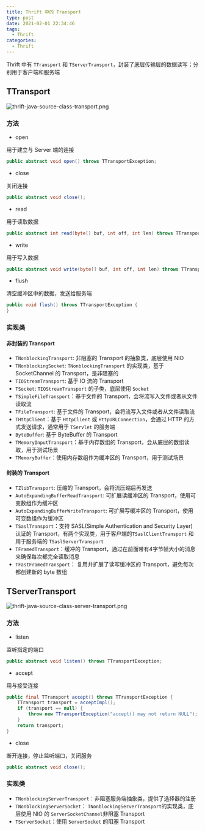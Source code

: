 ```yaml
---
title: Thrift 中的 Transport
type: post
date: 2021-02-01 22:34:46
tags:
  - Thrift
categories:
  - Thrift
---
```



Thrift 中有 `TTransport` 和 `TServerTransport`，封装了底层传输层的数据读写；分别用于客户端和服务端

## TTransport

![thrift-java-source-class-transport.png](https://img.hellowood.dev/picture/thrift-java-source-class-transport.png)

### 方法

- open

用于建立与 Server 端的连接

```java
public abstract void open() throws TTransportException;
```

- close

关闭连接

```java
public abstract void close();
```

- read

用于读取数据

```java
public abstract int read(byte[] buf, int off, int len) throws TTransportException;
```

- write

用于写入数据

```java
public abstract void write(byte[] buf, int off, int len) throws TTransportException;
```

- flush

清空缓冲区中的数据，发送给服务端

```java
public void flush() throws TTransportException {
}
```

### 实现类

#### 非封装的 Transport

- `TNonblockingTransport`: 非阻塞的 Transport 的抽象类，底层使用 NIO
- `TNonblockingSocket`: `TNonblockingTransport` 的实现类，基于 SocketChannel 的 Transport，是非阻塞的
- `TIOStreamTransport`: 基于 IO 流的 Transport
- `TSocket`: `TIOStreamTransport` 的子类，底层使用 `Socket`
- `TSimpleFileTransport`：基于文件的 Transport，会将流写入文件或者从文件读取流
- `TFileTransport`: 基于文件的 Transport，会将流写入文件或者从文件读取流
- `THttpClient`：基于 `HttpClient` 或 `HttpURLConnection`，会通过 HTTP 的方式发送请求，通常用于 `TServlet` 的服务端
- `ByteBuffer`: 基于 ByteBuffer 的 Transport
- `TMemoryInputTransport`：基于内存数组的 Transport，会从底层的数组读取，用于测试场景
- `TMemoryBuffer`：使用内存数组作为缓冲区的 Transport，用于测试场景

#### 封装的 Transport

- `TZlibTransport`: 压缩的 Transport，会将流压缩后再发送
- `AutoExpandingBufferReadTransport`: 可扩展读缓冲区的 Transport，使用可变数组作为缓冲区
- `AutoExpandingBufferWriteTransport`: 可扩展写缓冲区的 Transport，使用可变数组作为缓冲区
- `TSaslTransport`：支持 SASL(Simple Authentication and Security Layer) 认证的 Transport，有两个实现类，用于客户端的`TSaslClientTransport` 和用于服务端的 `TSaslServerTransport`
- `TFramedTransport`：缓冲的 Transport，通过在前面带有4字节帧大小的消息来确保每次都完全读取消息
- `TFastFramedTransport`： 复用并扩展了读写缓冲区的 Transport，避免每次都创建新的 byte 数组

## TServerTransport

![thrift-java-source-class-server-transport.png](https://img.hellowood.dev/picture/thrift-java-source-class-server-transport.png)

### 方法

- listen

监听指定的端口

```java
public abstract void listen() throws TTransportException;
```

- accept

用与接受连接

```java
public final TTransport accept() throws TTransportException {
    TTransport transport = acceptImpl();
    if (transport == null) {
        throw new TTransportException("accept() may not return NULL");
    }
    return transport;
}
```

- close

断开连接，停止监听端口，关闭服务

```java
public abstract void close();
```

### 实现类

- `TNonblockingServerTransport`：非阻塞服务端抽象类，提供了选择器的注册
- `TNonblockingServerSocket`： `TNonblockingServerTransport`的实现类，底层使用 NIO 的 `ServerSocketChannel`非阻塞 Transport
- `TServerSocket`：使用 `ServerSocket` 的阻塞 Transport

